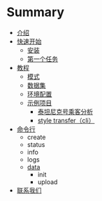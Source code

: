 # Summary

* [介绍](README.md)
* [快速开始](chapter1/an-zhuang.md)
  * [安装](chapter1/an-zhuang.md)
  * [第一个任务](chapter1/di-yi-ge-ren-wu.md)
* [教程](jiao-cheng/mo-shi-jie-shao.md)
  * [模式](jiao-cheng/mo-shi-jie-shao.md)
  * [数据集](jiao-cheng/shu-ju-ji.md)
  * [环境配置](jiao-cheng/huan-jing-pei-zhi.md)
  * [示例项目](jiao-cheng/shi-li-xiang-mu/tai-tan-ni-ke-hao-cheng-ke-fen-xi.md)
    * [泰坦尼克号乘客分析](jiao-cheng/shi-li-xiang-mu/tai-tan-ni-ke-hao-cheng-ke-fen-xi.md)
    * [style transfer（cli）](jiao-cheng/shi-li-xiang-mu/style-transfercli.md)
* [命令行](ming-ling-xing.md)
  * create
  * status
  * info
  * logs
  * [data](ming-ling-xing/data.md)
    * init
    * upload
* [联系我们](lian-xi-wo-men.md)


